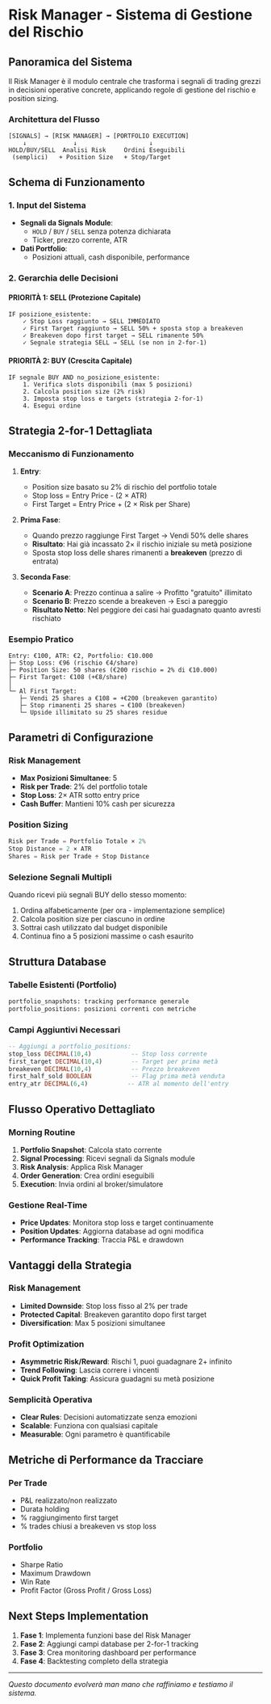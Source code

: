 # Risk Manager - Sistema di Gestione del Rischio

## Panoramica del Sistema

Il Risk Manager è il modulo centrale che trasforma i segnali di trading grezzi in decisioni operative concrete, applicando regole di gestione del rischio e position sizing.

### Architettura del Flusso

```
[SIGNALS] → [RISK MANAGER] → [PORTFOLIO EXECUTION]
    ↓             ↓                    ↓
HOLD/BUY/SELL  Analisi Risk     Ordini Eseguibili
 (semplici)   + Position Size   + Stop/Target
```

## Schema di Funzionamento

### 1. Input del Sistema
- **Segnali da Signals Module**: 
  - `HOLD` / `BUY` / `SELL` senza potenza dichiarata
  - Ticker, prezzo corrente, ATR
- **Dati Portfolio**:
  - Posizioni attuali, cash disponibile, performance

### 2. Gerarchia delle Decisioni

#### PRIORITÀ 1: SELL (Protezione Capitale)
```
IF posizione_esistente:
    ✓ Stop Loss raggiunto → SELL IMMEDIATO
    ✓ First Target raggiunto → SELL 50% + sposta stop a breakeven
    ✓ Breakeven dopo first target → SELL rimanente 50%
    ✓ Segnale strategia SELL → SELL (se non in 2-for-1)
```

#### PRIORITÀ 2: BUY (Crescita Capitale)
```
IF segnale BUY AND no_posizione_esistente:
    1. Verifica slots disponibili (max 5 posizioni)
    2. Calcola position size (2% risk)
    3. Imposta stop loss e targets (strategia 2-for-1)
    4. Esegui ordine
```

## Strategia 2-for-1 Dettagliata

### Meccanismo di Funzionamento

1. **Entry**: 
   - Position size basato su 2% di rischio del portfolio totale
   - Stop loss = Entry Price - (2 × ATR)
   - First Target = Entry Price + (2 × Risk per Share)

2. **Prima Fase**:
   - Quando prezzo raggiunge First Target → Vendi 50% delle shares
   - **Risultato**: Hai già incassato 2× il rischio iniziale su metà posizione
   - Sposta stop loss delle shares rimanenti a **breakeven** (prezzo di entrata)

3. **Seconda Fase**:
   - **Scenario A**: Prezzo continua a salire → Profitto "gratuito" illimitato
   - **Scenario B**: Prezzo scende a breakeven → Esci a pareggio
   - **Risultato Netto**: Nel peggiore dei casi hai guadagnato quanto avresti rischiato

### Esempio Pratico
```
Entry: €100, ATR: €2, Portfolio: €10.000
├─ Stop Loss: €96 (rischio €4/share)
├─ Position Size: 50 shares (€200 rischio = 2% di €10.000)
├─ First Target: €108 (+€8/share)
│
└─ Al First Target:
   ├─ Vendi 25 shares a €108 = +€200 (breakeven garantito)
   ├─ Stop rimanenti 25 shares → €100 (breakeven)
   └─ Upside illimitato su 25 shares residue
```

## Parametri di Configurazione

### Risk Management
- **Max Posizioni Simultanee**: 5
- **Risk per Trade**: 2% del portfolio totale
- **Stop Loss**: 2× ATR sotto entry price
- **Cash Buffer**: Mantieni 10% cash per sicurezza

### Position Sizing
```python
Risk per Trade = Portfolio Totale × 2%
Stop Distance = 2 × ATR
Shares = Risk per Trade ÷ Stop Distance
```

### Selezione Segnali Multipli
Quando ricevi più segnali BUY dello stesso momento:
1. Ordina alfabeticamente (per ora - implementazione semplice)
2. Calcola position size per ciascuno in ordine
3. Sottrai cash utilizzato dal budget disponibile
4. Continua fino a 5 posizioni massime o cash esaurito

## Struttura Database

### Tabelle Esistenti (Portfolio)
```sql
portfolio_snapshots: tracking performance generale
portfolio_positions: posizioni correnti con metriche
```

### Campi Aggiuntivi Necessari
```sql
-- Aggiungi a portfolio_positions:
stop_loss DECIMAL(10,4)           -- Stop loss corrente
first_target DECIMAL(10,4)        -- Target per prima metà
breakeven DECIMAL(10,4)           -- Prezzo breakeven  
first_half_sold BOOLEAN           -- Flag prima metà venduta
entry_atr DECIMAL(6,4)           -- ATR al momento dell'entry
```

## Flusso Operativo Dettagliato

### Morning Routine
1. **Portfolio Snapshot**: Calcola stato corrente
2. **Signal Processing**: Ricevi segnali da Signals module
3. **Risk Analysis**: Applica Risk Manager
4. **Order Generation**: Crea ordini eseguibili
5. **Execution**: Invia ordini al broker/simulatore

### Gestione Real-Time
- **Price Updates**: Monitora stop loss e target continuamente  
- **Position Updates**: Aggiorna database ad ogni modifica
- **Performance Tracking**: Traccia P&L e drawdown

## Vantaggi della Strategia

### Risk Management
- **Limited Downside**: Stop loss fisso al 2% per trade
- **Protected Capital**: Breakeven garantito dopo first target
- **Diversification**: Max 5 posizioni simultanee

### Profit Optimization  
- **Asymmetric Risk/Reward**: Rischi 1, puoi guadagnare 2+ infinito
- **Trend Following**: Lascia correre i vincenti
- **Quick Profit Taking**: Assicura guadagni su metà posizione

### Semplicità Operativa
- **Clear Rules**: Decisioni automatizzate senza emozioni
- **Scalable**: Funziona con qualsiasi capitale
- **Measurable**: Ogni parametro è quantificabile

## Metriche di Performance da Tracciare

### Per Trade
- P&L realizzato/non realizzato
- Durata holding
- % raggiungimento first target
- % trades chiusi a breakeven vs stop loss

### Portfolio
- Sharpe Ratio
- Maximum Drawdown
- Win Rate
- Profit Factor (Gross Profit / Gross Loss)

## Next Steps Implementation

1. **Fase 1**: Implementa funzioni base del Risk Manager
2. **Fase 2**: Aggiungi campi database per 2-for-1 tracking
3. **Fase 3**: Crea monitoring dashboard per performance
4. **Fase 4**: Backtesting completo della strategia

---

*Questo documento evolverà man mano che raffiniamo e testiamo il sistema.*